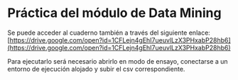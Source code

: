 # Práctica del módulo de Data Mining
Se puede acceder al cuaderno también a través del siguiente enlace: <br>
[https://drive.google.com/open?id=1CFLejn4gEhI7ueuvlLzX3PHxabP28hb6](https://drive.google.com/open?id=1CFLejn4gEhI7ueuvlLzX3PHxabP28hb6)

Para ejecutarlo será necesario abrirlo en modo de ensayo, conectarse a un entorno de ejecución alojado y subir el csv correspondiente.